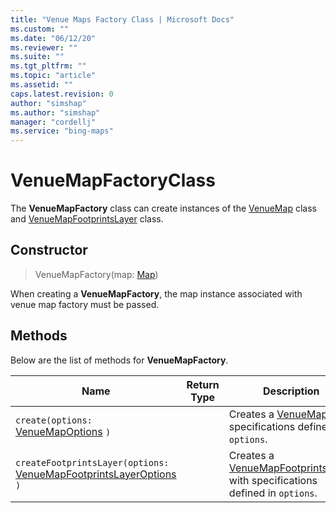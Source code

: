 ```yaml
---
title: "Venue Maps Factory Class | Microsoft Docs"
ms.custom: ""
ms.date: "06/12/20"
ms.reviewer: ""
ms.suite: ""
ms.tgt_pltfrm: ""
ms.topic: "article"
ms.assetid: ""
caps.latest.revision: 0
author: "simshap"
ms.author: "simshap"
manager: "cordellj"
ms.service: "bing-maps"
---
```


# VenueMapFactoryClass
The **VenueMapFactory** class can create instances of the [VenueMap](venuemap-class.md) class and [VenueMapFootprintsLayer](venuemapfootprintslayer-class.md) class.

## Constructor

> VenueMapFactory(map: [Map](../../map-control-api/map-class.md))

When creating a **VenueMapFactory**, the map instance associated with venue map factory must be passed.


## Methods

Below are the list of methods for **VenueMapFactory**.

Name                               | Return Type           | Description
---------------------------------- | --------------------- | -----------------------------------
`create(options:` [VenueMapOptions](venuemapoptions-object.md) `)` || Creates a [VenueMap](venuemap-class.md) with specifications defined in `options`.
`createFootprintsLayer(options: ` [VenueMapFootprintsLayerOptions](venuemapfootprintslayeroptions-object.md) `)`| | Creates a [VenueMapFootprintsLayer](venuemapfootprintslayer-class.md) with specifications defined in `options`.